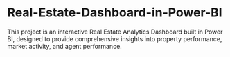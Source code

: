 # Real-Estate-Dashboard-in-Power-BI
This project is an interactive Real Estate Analytics Dashboard built in Power BI, designed to provide comprehensive insights into property performance, market activity, and agent performance. 
